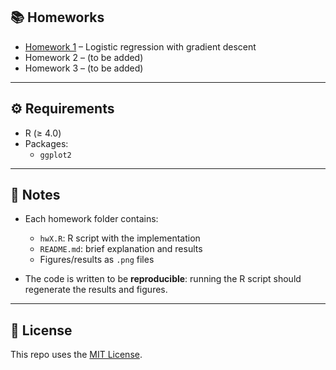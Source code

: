 ## 📚 Homeworks

- [Homework 1](hw1/) – Logistic regression with gradient descent  
- Homework 2 – (to be added)  
- Homework 3 – (to be added)  

---

## ⚙️ Requirements
- R (≥ 4.0)  
- Packages:  
  - `ggplot2`

---

## 🔑 Notes
- Each homework folder contains:  
  - `hwX.R`: R script with the implementation  
  - `README.md`: brief explanation and results  
  - Figures/results as `.png` files  

- The code is written to be **reproducible**: running the R script should regenerate the results and figures.

---

## 📌 License
This repo uses the [MIT License](LICENSE).

